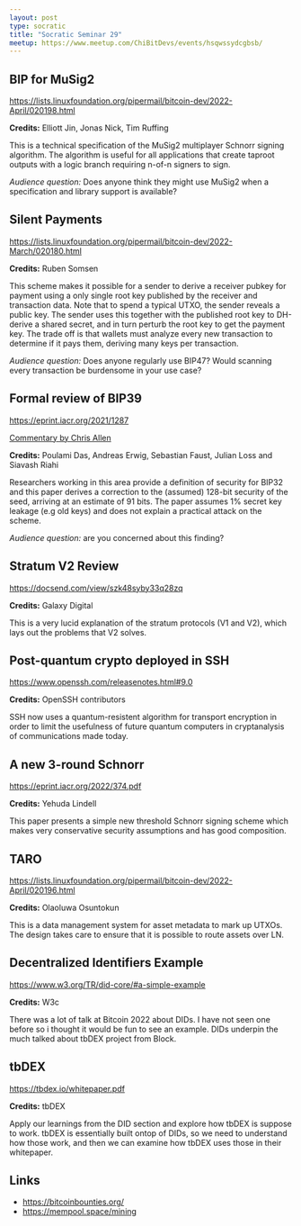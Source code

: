 ```yaml
---
layout: post
type: socratic
title: "Socratic Seminar 29"
meetup: https://www.meetup.com/ChiBitDevs/events/hsqwssydcgbsb/
---
```


## BIP for MuSig2

<https://lists.linuxfoundation.org/pipermail/bitcoin-dev/2022-April/020198.html>

**Credits:** Elliott Jin, Jonas Nick, Tim Ruffing

This is a technical specification of the MuSig2 multiplayer Schnorr signing
algorithm.  The algorithm is useful for all applications that create taproot
outputs with a logic branch requiring n-of-n signers to sign.

_Audience question:_  Does anyone think they might use MuSig2 when a
specification and library support is available?

## Silent Payments

<https://lists.linuxfoundation.org/pipermail/bitcoin-dev/2022-March/020180.html>

**Credits:** Ruben Somsen

This scheme makes it possible for a sender to derive a receiver pubkey for
payment using a only single root key published by the receiver and transaction
data.  Note that to spend a typical UTXO, the sender reveals a public key.  The
sender uses this together with the published root key to DH-derive a shared
secret, and in turn perturb the root key to get the payment key.   The trade off
is that wallets must analyze every new transaction to determine if it pays them,
deriving many keys per transaction.

_Audience question:_  Does anyone regularly use BIP47?  Would scanning every
transaction be burdensome in your use case?

## Formal review of BIP39

<https://eprint.iacr.org/2021/1287>

[Commentary by Chris Allen](https://twitter.com/christophera/status/1502128798359191554)

**Credits:**  Poulami Das, Andreas Erwig, Sebastian Faust, Julian Loss and Siavash Riahi

Researchers working in this area provide a definition of security for BIP32 and
this paper derives a correction to the (assumed) 128-bit security of the seed,
arriving at an estimate of 91 bits.  The paper assumes 1% secret key leakage
(e.g old keys) and does not explain a practical attack on the scheme.

_Audience question:_ are you concerned about this finding?

## Stratum V2 Review

<https://docsend.com/view/szk48syby33q28zq>

**Credits:** Galaxy Digital

This is a very lucid explanation of the stratum protocols (V1 and V2), which
lays out the problems that V2 solves.

## Post-quantum crypto deployed in SSH

<https://www.openssh.com/releasenotes.html#9.0>

**Credits:** OpenSSH contributors

SSH now uses a quantum-resistent algorithm for transport encryption in order to
limit the usefulness of future quantum computers in cryptanalysis of
communications made today.

## A new 3-round Schnorr

<https://eprint.iacr.org/2022/374.pdf>

**Credits:**  Yehuda Lindell

This paper presents a simple new threshold Schnorr signing scheme which makes
very conservative security assumptions and has good composition.

## TARO

<https://lists.linuxfoundation.org/pipermail/bitcoin-dev/2022-April/020196.html>

**Credits:** Olaoluwa Osuntokun

This is a data management system for asset metadata to mark up UTXOs.  The
design takes care to ensure that it is possible to route assets over LN.

## Decentralized Identifiers Example

<https://www.w3.org/TR/did-core/#a-simple-example>

**Credits:** W3c

There was a lot of talk at Bitcoin 2022 about DIDs. I have not seen one before
so i thought it would be fun to see an example. DIDs underpin the much talked
about tbDEX project from Block.

## tbDEX

<https://tbdex.io/whitepaper.pdf>

**Credits:** tbDEX

Apply our learnings from the DID section and explore how tbDEX is suppose to work.
tbDEX is essentially built ontop of DIDs, so we need to understand how those work,
and then we can examine how tbDEX uses those in their whitepaper.


## Links

- <https://bitcoinbounties.org/>
- <https://mempool.space/mining>
